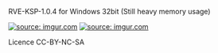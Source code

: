 RVE-KSP-1.0.4 for Windows 32bit (Still heavy memory usage)

<a href="http://imgur.com/rPHjJ95"><img src="http://i.imgur.com/rPHjJ95.png" title="source: imgur.com" /></a>
<a href="http://imgur.com/mlxq50P"><img src="http://i.imgur.com/mlxq50P.png" title="source: imgur.com" /></a>

Licence CC-BY-NC-SA
